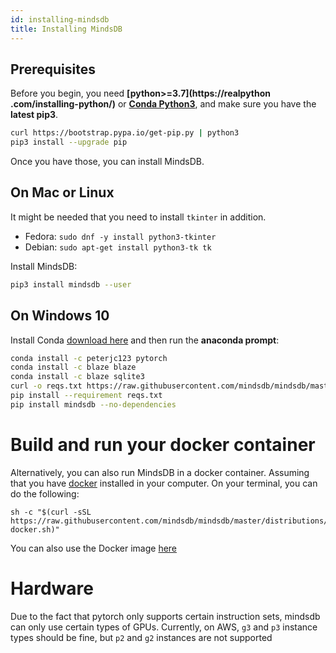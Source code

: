 ```yaml
---
id: installing-mindsdb
title: Installing MindsDB
---
```


## Prerequisites

Before you begin, you need **[python>=3.7](https://realpython
.com/installing-python/)** or **[Conda Python3](https://www.anaconda.com/download/)**, and make sure you have the **latest pip3**.

```bash
curl https://bootstrap.pypa.io/get-pip.py | python3
pip3 install --upgrade pip
```

Once you have those, you can install MindsDB.

## On Mac or Linux

It might be needed that you need to install `tkinter` in addition.

- Fedora: `sudo dnf -y install python3-tkinter`
- Debian: `sudo apt-get install python3-tk tk`

Install MindsDB:

```bash
pip3 install mindsdb --user
```

## On Windows 10

Install Conda [download here](https://www.anaconda.com/download/#windows)
and then run the **anaconda prompt**:

```bash
conda install -c peterjc123 pytorch
conda install -c blaze blaze
conda install -c blaze sqlite3
curl -o reqs.txt https://raw.githubusercontent.com/mindsdb/mindsdb/master/requirements-win.txt
pip install --requirement reqs.txt
pip install mindsdb --no-dependencies
```
# Build and run your docker container

Alternatively, you can also run MindsDB in a docker container. Assuming that you have [docker](https://docs.docker.com/install/) installed in your computer.
On your terminal, you can do the following:

```
sh -c "$(curl -sSL https://raw.githubusercontent.com/mindsdb/mindsdb/master/distributions/docker/build-docker.sh)"

```

You can also use the Docker image [here](https://github.com/mindsdb/mindsdb/tree/master/distributions/docker)

# Hardware

Due to the fact that pytorch only supports certain instruction sets, mindsdb can only use certain types of GPUs.
Currently, on AWS, `g3` and `p3` instance types should be fine, but `p2` and `g2` instances are not supported
